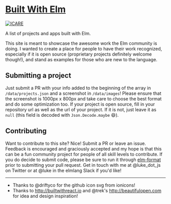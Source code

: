 # [Built With Elm](http://builtwithelm.co)

[![ICARE](https://icarebadge.com/ICARE-white.png)](https://icarebadge.com)


A list of projects and apps built with Elm.

This site is meant to showcase the awesome work the Elm community is doing. I
wanted to create a place for people to have their work recognized, especially if
it is open source (proprietary projects definitely welcome though!), and stand
as examples for those who are new to the language.

## Submitting a project
Just submit a PR with your info added to the beginning of the array in
`/data/projects.json` and a screenshot in `/data/images`! Please ensure that the
screenshot is 1000px x 800px and take care to choose the best format and do some
optimization too. If your project is open source, fill in your repository url as
well as the url of your project. If it is not, just leave it as `null` (this
field is decoded with `Json.Decode.maybe` :smile:).

## Contributing
Want to contribute to this site? Nice! Submit a PR or leave an issue. Feedback
is encouraged and graciously accepted and my hope is that this can be a fun
community project for people of all skill levels to contribute. If you do
decide to submit code, please be sure to run it through
[elm-format](https://github.com/avh4/elm-format) prior to submitting your pull
request. Get in touch with me at @luke_dot_js on Twitter or at @luke in the
elmlang Slack if you'd like!

-------
- Thanks to @driftyco for the github icon svg from ionicons!
- Thanks to http://builtwithreact.io and @trek's http://beautifulopen.com for
idea and design inspiration!
